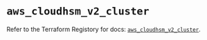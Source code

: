 # `aws_cloudhsm_v2_cluster`

Refer to the Terraform Registory for docs: [`aws_cloudhsm_v2_cluster`](https://registry.terraform.io/providers/hashicorp/aws/5.20.1/docs/resources/cloudhsm_v2_cluster).
